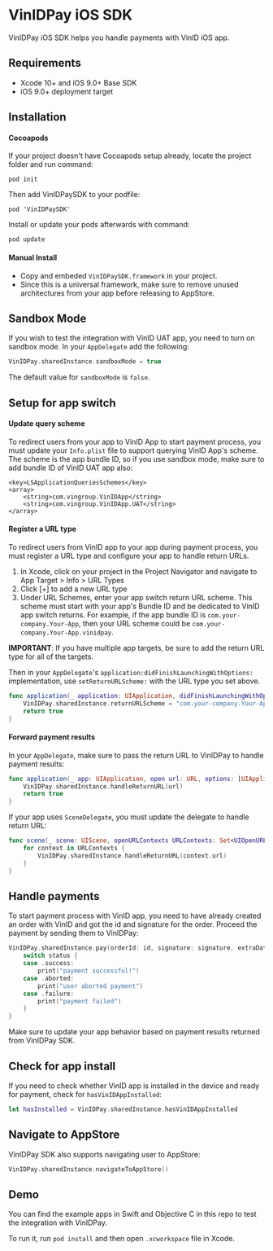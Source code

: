 # VinIDPay iOS SDK

VinIDPay iOS SDK helps you handle payments with VinID iOS app.

## Requirements
- Xcode 10+ and iOS 9.0+ Base SDK
- iOS 9.0+ deployment target

## Installation

#### Cocoapods

If your project doesn't have Cocoapods setup already, locate the project folder and run command:
```
pod init
```

Then add VinIDPaySDK to your podfile:
```
pod 'VinIDPaySDK'
```

Install or update your pods afterwards with command:
```
pod update
```

#### Manual Install

- Copy and embeded `VinIDPaySDK.framework` in your project.
- Since this is a universal framework, make sure to remove unused architectures from your app before releasing to AppStore.

## Sandbox Mode

If you wish to test the integration with VinID UAT app, you need to turn on sandbox mode. In your `AppDelegate` add the following:
```Swift
VinIDPay.sharedInstance.sandboxMode = true
```

The default value for `sandboxMode` is `false`.

## Setup for app switch

#### Update query scheme

To redirect users from your app to VinID App to start payment process, you must update your `Info.plist` file to support querying VinID App's scheme. The scheme is the app bundle ID, so if you use sandbox mode, make sure to add bundle ID of VinID UAT app also:

```
<key>LSApplicationQueriesSchemes</key>
<array>
    <string>com.vingroup.VinIDApp</string>
    <string>com.vingroup.VinIDApp.UAT</string>
</array>
```

#### Register a URL type

To redirect users from VinID app to your app during payment process, you must register a URL type and configure your app to handle return URLs.

1. In Xcode, click on your project in the Project Navigator and navigate to App Target > Info > URL Types
2. Click [+] to add a new URL type
3. Under URL Schemes, enter your app switch return URL scheme. This scheme must start with your app's Bundle ID and be dedicated to VinID app switch returns. For example, if the app bundle ID is `com.your-company.Your-App`, then your URL scheme could be `com.your-company.Your-App.vinidpay`.

**IMPORTANT**: If you have multiple app targets, be sure to add the return URL type for all of the targets.

Then in your `AppDelegate`'s `application:didFinishLaunchingWithOptions:` implementation, use `setReturnURLScheme:` with the URL type you set above.

```Swift
func application(_ application: UIApplication, didFinishLaunchingWithOptions launchOptions: [UIApplicationLaunchOptionsKey: Any]?) -> Bool {
    VinIDPay.sharedInstance.returnURLScheme = "com.your-company.Your-App.vinidpay"
    return true
}
```

#### Forward payment results

In your `AppDelegate`, make sure to pass the return URL to VinIDPay to handle payment results:

```Swift
func application(_ app: UIApplication, open url: URL, options: [UIApplication.OpenURLOptionsKey : Any] = [:]) -> Bool {
    VinIDPay.sharedInstance.handleReturnURL(url)
    return true
}
```

If your app uses `SceneDelegate`, you must update the delegate to handle return URL:

```Swift
func scene(_ scene: UIScene, openURLContexts URLContexts: Set<UIOpenURLContext>) {
    for context in URLContexts {
        VinIDPay.sharedInstance.handleReturnURL(context.url)
    }
}
```

## Handle payments

To start payment process with VinID app, you need to have already created an order with VinID and got the id and signature for the order. Proceed the payment by sending them to VinIDPay:

```Swift
VinIDPay.sharedInstance.pay(orderId: id, signature: signature, extraData: nil) { (orderId, status) in
    switch status {
    case .success:
        print("payment successful!")
    case .aborted:
        print("user aborted payment")
    case .failure:
        print("payment failed")
    }
}
```

Make sure to update your app behavior based on payment results returned from VinIDPay SDK.

## Check for app install

If you need to check whether VinID app is installed in the device and ready for payment, check for `hasVinIDAppInstalled`:

```Swift
let hasInstalled = VinIDPay.sharedInstance.hasVinIDAppInstalled
```

## Navigate to AppStore

VinIDPay SDK also supports navigating user to AppStore:
```Swift
VinIDPay.sharedInstance.navigateToAppStore()
```

## Demo

You can find the example apps in Swift and Objective C in this repo to test the integration with VinIDPay.

To run it, run `pod install` and then open `.xcworkspace` file in Xcode.